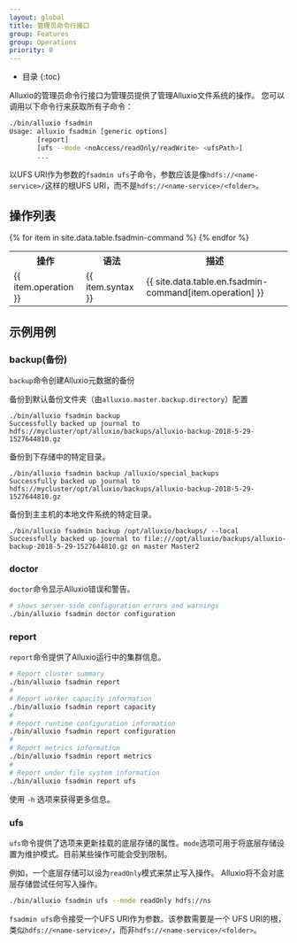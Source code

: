 ```yaml
---
layout: global
title: 管理员命令行接口
group: Features
group: Operations
priority: 0
---
```

 
* 目录
{:toc}
 
Alluxio的管理员命令行接口为管理员提供了管理Alluxio文件系统的操作。
您可以调用以下命令行来获取所有子命令：
 
```bash
./bin/alluxio fsadmin
Usage: alluxio fsadmin [generic options]
       [report]
       [ufs --mode <noAccess/readOnly/readWrite> <ufsPath>]
       ...
```
 
以UFS URI作为参数的`fsadmin ufs`子命令，参数应该是像`hdfs://<name-service>/`这样的根UFS URI，而不是`hdfs://<name-service>/<folder>`。
 
## 操作列表
 
<table class="table table-striped">
  <tr><th>操作</th><th>语法</th><th>描述</th></tr>
  {% for item in site.data.table.fsadmin-command %}
    <tr>
      <td>{{ item.operation }}</td>
      <td>{{ item.syntax }}</td>
      <td>{{ site.data.table.en.fsadmin-command[item.operation] }}</td>
    </tr>
  {% endfor %}
</table>
 
## 示例用例

### backup(备份)

`backup`命令创建Alluxio元数据的备份

备份到默认备份文件夹（由`alluxio.master.backup.directory`）配置
```
./bin/alluxio fsadmin backup
Successfully backed up journal to hdfs://mycluster/opt/alluxio/backups/alluxio-backup-2018-5-29-1527644810.gz
```
备份到下存储中的特定目录。
```
./bin/alluxio fsadmin backup /alluxio/special_backups
Successfully backed up journal to hdfs://mycluster/opt/alluxio/backups/alluxio-backup-2018-5-29-1527644810.gz
```
备份到主主机的本地文件系统的特定目录。
```
./bin/alluxio fsadmin backup /opt/alluxio/backups/ --local
Successfully backed up journal to file:///opt/alluxio/backups/alluxio-backup-2018-5-29-1527644810.gz on master Master2
```
### doctor

`doctor`命令显示Alluxio错误和警告。

```bash
# shows server-side configuration errors and warnings
./bin/alluxio fsadmin doctor configuration
```

### report

`report`命令提供了Alluxio运行中的集群信息。

```bash
# Report cluster summary
./bin/alluxio fsadmin report
#
# Report worker capacity information
./bin/alluxio fsadmin report capacity
#
# Report runtime configuration information 
./bin/alluxio fsadmin report configuration 
#
# Report metrics information
./bin/alluxio fsadmin report metrics
#
# Report under file system information
./bin/alluxio fsadmin report ufs
```

使用 `-h` 选项来获得更多信息。
 
### ufs
 
`ufs`命令提供了选项来更新挂载的底层存储的属性。`mode`选项可用于将底层存储设置为维护模式。目前某些操作可能会受到限制。
 
例如，一个底层存储可以设为`readOnly`模式来禁止写入操作。 Alluxio将不会对底层存储尝试任何写入操作。
 
```bash
./bin/alluxio fsadmin ufs --mode readOnly hdfs://ns
```

`fsadmin ufs`命令接受一个UFS URI作为参数。该参数需要是一个
UFS URI的根，类似`hdfs://<name-service>/`，而非`hdfs://<name-service>/<folder>`。
